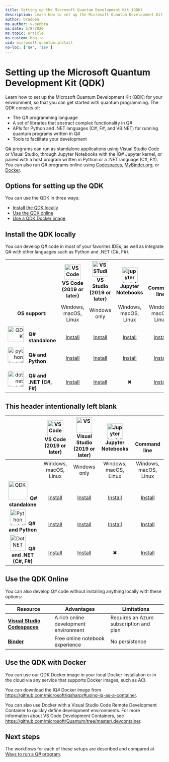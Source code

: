 ```yaml
---
title: Setting up the Microsoft Quantum Development Kit (QDK)
description: Learn how to set up the Microsoft Quantum Development Kit for different environments.
author: bradben
ms.author: v-benbra
ms.date: 5/8/2020
ms.topic: article
ms.custom: how-to
uid: microsoft.quantum.install
no-loc: ['Q#', '$$v']
---
```


# Setting up the Microsoft Quantum Development Kit (QDK)

Learn how to set up the Microsoft Quantum Development Kit (QDK) for your environment, so that you can get started with quantum programming. The QDK consists of:

- The Q# programming language
- A set of libraries that abstract complex functionality in Q#
- APIs for Python and .NET languages (C#, F#, and VB.NET) for running quantum programs written in Q#
- Tools to facilitate your development

Q# programs can run as standalone applications using Visual Studio Code or Visual Studio, through Jupyter Notebooks with the IQ# Jupyter kernel, or paired with a host program written in Python or a .NET language (C#, F#). You can also run Q# programs online using [Codespaces](https://online.visualstudio.com/), [MyBinder.org](https://mybinder.org/), or [Docker](#use-the-qdk-with-docker). 

## Options for setting up the QDK

You can use the QDK in three ways:

- [Install the QDK locally](#install-the-qdk-locally)
- [Use the QDK online](#use-the-qdk-online)
- [Use a QDK Docker image](#use-the-qdk-with-docker)

## Install the QDK locally

You can develop Q# code in most of your favorites IDEs, as well as integrate Q# with other languages such as Python and .NET (C#, F#).

<table>
    <tr>
        <th width=10%>&nbsp;</th>
        <th>&nbsp;</th>
        <th align="center" width=17%><img src="~/media/vs_code.png" alt="VS Code" width="50"/><br><b>VS Code<br>(2019 or later)</b></th>
        <th align="center" width=17%><img src="~/media/vs_studio.png" alt="VS STudio" width="50"/><br><b>VS Studio<br>(2019 or later)</b></th>
        <th align="center" width=17%><img src="~/media/jupyter.png" alt="jupyter install" width="50"/><br><b>Jupyter Notebooks</b></th>
        <th align="center" width=17%><br><br><br><b>Command line</b></th>
    </tr>
    <tr>
        <td colspan="2" align="center"><b>OS support:</b></td>
        <td align="center">Windows, macOS, Linux</td>
        <td align="center">Windows only</td>
        <td align="center">Windows, macOS, Linux</td>
        <td align="center">Windows, macOS, Linux</td>
    </tr>
    <tr>
        <td align="right"><img src="~/media/quantum.png" alt="QDK" width="50"/></td>
        <td align="left"><br><b>Q# standalone</b></td>
        <td align="center"><br><a href="xref:microsoft.quantum.install.standalone">Install</a></td>
        <td align="center"><br><a href="xref:microsoft.quantum.install.standalone">Install</a></td>
        <td align="center"><br><a href="xref:microsoft.quantum.install.jupyter">Install</a></td>
        <td align="center"><br><a href="xref:microsoft.quantum.install.standalone">Install</a></td>
    </tr>
    <tr>
        <td align="right"><img src="~/media/python.png" alt="python install" width="50"/></td>
        <td align="left"><br><b>Q# and Python</b></td>
        <td align="center"><br><a href="xref:microsoft.quantum.install.python">Install</a></td>
        <td align="center"><br><a href="xref:microsoft.quantum.install.python">Install</a></td>
        <td align="center"><br><a href="xref:microsoft.quantum.install.jupyter">Install</a></td>
        <td align="center"><br><a href="xref:microsoft.quantum.install.python">Install</a></td>
    </tr>
    <tr>
        <td align="right"><img src="~/media/dot_net.png" alt="dotnet install" width="50"/></td>
        <td align="left"><br><b>Q# and .NET (C#, F#)</b></td> 
        <td align="center"><br><a href="xref:microsoft.quantum.install.cs">Install</a></td>
        <td align="center"><br><a href="xref:microsoft.quantum.install.cs">Install</a></td>
        <td align="center"><br>&#10006;</a></td>
        <td align="center"><br><a href="xref:microsoft.quantum.install.cs">Install</a></td>
   </tr>
</table>

## This header intentionally left blank

|&nbsp; |<img src="~/media/vs_code.png" alt="VS Code" width="50"/><br> **VS Code<br>(2019 or later)**|<img src="~/media/vs_studio.png" alt="VS" width="50"/><br>**Visual Studio<br>(2019 or later)** |<img src="~/media/jupyter.png" alt="Jupyter install" width="50"/><br> **Jupyter Notebooks**|<br><br><br>**Command line**|
|:-----:|:-----:|:-----:|:-----:|:-----:|
|&nbsp;  |Windows, macOS, Linux |Windows only |Windows, macOS, Linux |Windows, macOS, Linux |
|<img src="~/media/quantum.png" alt="QDK" width="60"/>&nbsp;&nbsp;**Q# standalone**|<br>[Install](xref:microsoft.quantum.install.standalone) |<br> [Install](xref:microsoft.quantum.install.standalone)  |<br> [Install](xref:microsoft.quantum.install.jupyter)|<br>[Install](xref:microsoft.quantum.install.standalone)|
|<img src="~/media/python.png" alt="Python install" width="50"/>&nbsp;&nbsp;**Q#  and Python**|<br>[Install](xref:microsoft.quantum.install.python) |<br>[Install](xref:microsoft.quantum.install.python) |<br>[Install](xref:microsoft.quantum.install.jupyter) |<br>[Install](xref:microsoft.quantum.install.python) |
|<img src="~/media/dot_net.png" alt="DotNET" width="50"/>&nbsp;&nbsp;**Q# and .NET (C#, F#)**|<br>[Install](xref:microsoft.quantum.install.cs) |<br>[Install](xref:microsoft.quantum.install.cs)|<br>&#10006; |<br>[Install](xref:microsoft.quantum.install.cs) |

## Use the QDK Online

You can also develop Q# code without installing anything locally with these options:

|Resource|Advantages|Limitations|
|---|---|---|
|[**Visual Studio Codespaces**](xref:microsoft.quantum.install.standalone)|A rich online development environment  |Requires an Azure subscription and plan |
|[**Binder**](xref:microsoft.quantum.install.binder) | Free online notebook experience |No persistence |

## Use the QDK with Docker

You can use our QDK Docker image in your local Docker installation or in the cloud via any service that supports Docker images, such as ACI.

You can download the IQ# Docker image from https://github.com/microsoft/iqsharp/#using-iq-as-a-container. 

You can also use Docker with a Visual Studio Code Remote Development Container to quickly define development environments. For more information about VS Code Development Containers, see https://github.com/microsoft/Quantum/tree/master/.devcontainer.

## Next steps

The workflows for each of these setups are described and compared at [Ways to run a Q# program](xref:microsoft.quantum.guide.host-programs).
